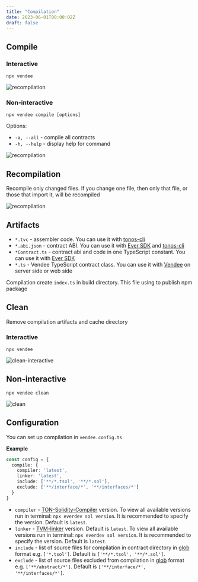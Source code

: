 ```yaml
---
title: "Compilation"
date: 2023-06-01T00:00:02Z
draft: false
---
```


## Compile

### Interactive

```shell
npx vendee
```

![recompilation](/images/compile-interactive.gif)

### Non-interactive

```shell
npx vendee compile [options]
```

Options:

* `-a, --all` - compile all contracts
* `-h, --help` - display help for command

![recompilation](/images/compile.gif)

## Recompilation

Recompile only changed files. If you change one file, then only that file, or those that import it, will be recompiled

![recompilation](/images/recompilation.gif)

## Artifacts

* `*.tvc` - assembler code. You can use it with [tonos-cli](https://github.com/tonlabs/tonos-cli)
* `*.abi.json` - contract ABI. You can use it with [Ever SDK](https://github.com/tonlabs/ever-sdk-js)
  and [tonos-cli](https://github.com/tonlabs/tonos-cli)
* `*Contract.ts` - contract abi and code in one TypeScript constant. You can use it
  with [Ever SDK](https://github.com/tonlabs/ever-sdk-js)
* `*.ts` - Vendee TypeScript contract class. You can use it with [Vendee](https://github.com/kokkekpek/vendee) on server
  side or web side

Compilation create `index.ts` in build directory. This file using to publish npm package

## Clean

Remove compilation artifacts and cache directory

### Interactive

```shell
npx vendee
```

![clean-interactive](/images/clean-interactive.gif)

## Non-interactive

```shell
npx vendee clean
```

![clean](/images/clean.gif)

## Configuration

You can set up compilation in `vendee.config.ts`

**Example**

```typescript
const config = {
  compile: {
    compiler: 'latest',
    linker: 'latest',
    include: ['**/*.tsol', '**/*.sol'],
    exclude: ['**/interface/*', '**/interfaces/*']
  }
}
```

* `compiler` - [TON-Solidity-Compiler](https://github.com/tonlabs/TON-Solidity-Compiler) version. To view all available
  versions run in terminal: `npx everdev sol version`. It is recommended to specify the version. Default is `latest`.
* `linker` - [TVM-linker](https://github.com/tonlabs/TVM-linker) version. Default is `latest`. To view all available
  versions run in terminal: `npx everdev sol version`. It is recommended to specify the version. Default is `latest`.
* `include` - list of source files for compilation in contract directory in [glob](https://github.com/isaacs/node-glob)
  format e.g. `['*.tsol']`. Default is `['**/*.tsol', '**/*.sol']`.
* `exclude` - list of source files excluded from compilation in [glob](https://github.com/isaacs/node-glob) format
  e.g. `['**/abstract/*']`. Default is `['**/interface/*', '**/interfaces/*']`.

